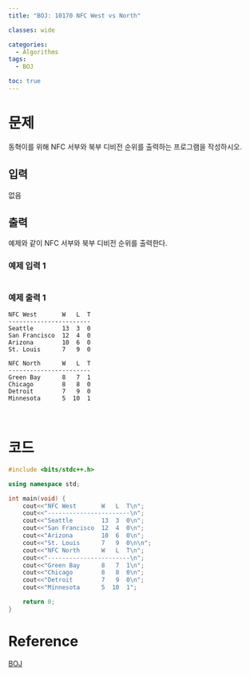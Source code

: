 ```yaml
---
title: "BOJ: 10170 NFC West vs North"

classes: wide

categories:
  - Algorithms
tags:
  - BOJ

toc: true
---
```


# 문제

동혁이를 위해 NFC 서부와 북부 디비전 순위를 출력하는 프로그램을 작성하시오.

## 입력

없음

## 출력

예제와 같이 NFC 서부와 북부 디비전 순위를 출력한다.

### 예제 입력 1

```shell

```

### 예제 출력 1

```shell
NFC West       W   L  T
-----------------------
Seattle        13  3  0
San Francisco  12  4  0
Arizona        10  6  0
St. Louis      7   9  0

NFC North      W   L  T
-----------------------
Green Bay      8   7  1
Chicago        8   8  0
Detroit        7   9  0
Minnesota      5  10  1
```

<br/>

# 코드

```cpp
#include <bits/stdc++.h>

using namespace std;

int main(void) {
    cout<<"NFC West       W   L  T\n";
    cout<<"-----------------------\n";
    cout<<"Seattle        13  3  0\n";
    cout<<"San Francisco  12  4  0\n";
    cout<<"Arizona        10  6  0\n";
    cout<<"St. Louis      7   9  0\n\n";
    cout<<"NFC North      W   L  T\n";
    cout<<"-----------------------\n";
    cout<<"Green Bay      8   7  1\n";
    cout<<"Chicago        8   8  0\n";
    cout<<"Detroit        7   9  0\n";
    cout<<"Minnesota      5  10  1";

    return 0;
}
```

# Reference

[BOJ](https://www.acmicpc.net/problem/10170)